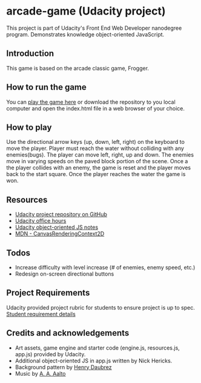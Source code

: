 # arcade-game (Udacity project)

This project is part of Udacity's Front End Web Developer nanodegree program. Demonstrates knowledge object-oriented JavaScript.

## Introduction

This game is based on the arcade classic game, Frogger.

## How to run the game

You can [play the game here](https://nickhericks.github.io/arcade-game-frogger/) or download the repository to you local computer and open the index.html file in a web browser of your choice.

## How to play

Use the directional arrow keys (up, down, left, right) on the keyboard to move the player. Player must reach the water without colliding with any enemies(bugs). The player can move left, right, up and down. The enemies move in varying speeds on the paved block portion of the scene. Once a the player collides with an enemy, the game is reset and the player moves back to the start square. Once the player reaches the water the game is won.

## Resources

* [Udacity project repository on GitHub](https://github.com/udacity/frontend-nanodegree-arcade-game)
* [Udacity office hours](https://github.com/udacity/fend-office-hours/tree/master/OOJS/Getting%20Started%20with%20Frogger)
* [Udacity object-oriented JS notes](https://docs.google.com/document/d/1F9DY2TtWbI29KSEIot1WXRqqao7OCd7OOC2W3oubSmc/pub?embedded=true)
* [MDN - CanvasRenderingContext2D](https://developer.mozilla.org/en-US/docs/Web/API/CanvasRenderingContext2D)

## Todos

* Increase difficulty with level increase (# of enemies, enemy speed, etc.)
* Redesign on-screen directional buttons

## Project Requirements

Udacity provided project rubric for students to ensure project is up to spec. [Student requirement details](https://review.udacity.com/#!/rubrics/15/view)

## Credits and acknowledgements

* Art assets, game engine and starter code (engine.js, resources.js, app.js) provided by Udacity.
* Additional object-oriented JS in app.js written by Nick Hericks.
* Background pattern by [Henry Daubrez](http://thepatternlibrary.com/#wild-sea)
* Music by [A. A. Aalto](http://freemusicarchive.org/music/A_A_Aalto/Bright_Corners/)
